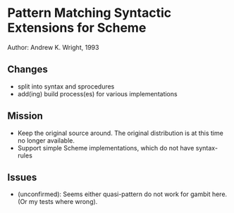 # Pattern Matching Syntactic Extensions for Scheme

Author: Andrew K. Wright, 1993

## Changes

- split into syntax and sprocedures
- add(ing) build process(es) for various implementations

## Mission

- Keep the original source around.  The original distribution is at
  this time no longer available.
- Support simple Scheme implementations, which do not have syntax-rules

## Issues

- (unconfirmed): Seems either quasi-pattern do not work for gambit
  here. (Or my tests where wrong).
